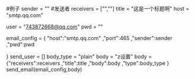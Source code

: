 #例子
sender  = "" #发送者
receivers = ["",""]
title = "这是一个标题啊"
host = "smtp.qq.com"

user = "743872668@qq.com"
pwd = ""

email_config = {
    "host":"smtp.qq.com"
    ,"port":465
    ,"sender":sender
    ,"pwd":pwd


}
send_user = []
body_type = "plain"
body = "z设置"
body = {"receivers":receivers
        ,"title":title
        ,"body":body
        ,"type":body_type
        }
send_email(email_config,body)